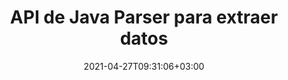 ---
############################# Static ############################
layout: "product"
date: 2021-04-27T09:31:06+03:00
draft: false

product: "Parser"
product_tag: "parser"
platform: "Java"
platform_tag: "java"

############################# Head ############################
head_title: "API de Java para analizar texto, imágenes y metadatos de PDF Word Excel HTML"
head_description: "API de analizador de documentos Java para extraer texto, imágenes, metadatos y codificación de bases de datos, Word, Excel, presentaciones, PDF, correo electrónico, EPUB y archivos ZIP."

############################# Header ############################
title: "API de Java Parser para extraer datos"
description: "API de Java para analizar y extraer imágenes y texto con metadatos de documentos, presentaciones, archivos y correos electrónicos."
button:
    enable: true

############################# SubMenu ############################
submenu:
    enable: true
    
    left:
        img_alt: "GroupDocs.Parser for Java"
        image: "/border/groupdocs-parser-java.svg"
        product: "GroupDocs.Parser"
        platform: "Java"

    middle:
        button:
            # button loop
            - link: "#overview"
              text: "Visión de conjunto"

            # button loop
            - link: "#features"
              text: "Características"

            # button loop
            - link: "#support"
              text: "Support"

            # button loop
            - link: "https://products.groupdocs.app/parser"
              text: "Live Demo"

            # button loop
            - link: "https://purchase.groupdocs.com/pricing/parser/java"
              text: "Precios"

    right:
        link_download: "https://downloads.groupdocs.com/parser"
        link_learn: "https://docs.groupdocs.com/parser/java/"
        link_buy: "https://purchase.groupdocs.com"

############################# Visión de conjunto ############################
overview:
    enable: true
    content: |
      GroupDocs.Parser para Java es una API de extracción de texto, imágenes y metadatos que admite más de 50 tipos de documentos populares para ayudar a crear aplicaciones comerciales con funciones de análisis de texto sin procesar, estructurado y formateado. También admite el análisis de documentos utilizando plantillas predefinidas y permite extraer datos complejos de facturas y otros documentos típicos con rapidez y precisión. GroupDocs.Parser para Java le permite extraer texto y metadatos de archivos protegidos con contraseña de todos los formatos populares, incluidos documentos de procesamiento de texto, hojas de cálculo de Excel, presentaciones de PowerPoint, OneNote, archivos PDF y archivos ZIP.
    tabs:
      enable: true     
      
      ## TAB ONE ##
      tab_one:
        description: |
          A continuación se muestra una descripción general de GroupDocs.Parser para Java:

        left:
          enable: true
          icon: "fas fa-tools"
          title: "Características"
          content: |
            * Extraer imágenes
            * Extraer texto sin procesar
            * Extraer texto formateado
            * Extraer texto estructurado
            * Extraer metadatos
            * Extraer de archivos dentro del archivo ZIP
            * Extraer por búsqueda
            * Extraer con formateadores de texto
            * Estándar de codificación de detección
            * Detectar tipo de medio
        
        right:
          enable: true
          icon: "fab fa-html5"
          title: "la API"
          content: |
            * Obtiene el archivo de entrada
            * Obtiene texto sin procesar o formateado
            * Obtiene metadatos
      
      ## TAB TWO ##
      tab_two:
        description: |
          GroupDocs.Parser para Java admite los siguientes [formatos de archivo de documento] (https://docs.groupdocs.com/parser/java/supported-document-formats/):

        left:
          enable: true
          table:
            # table loop
            - title: "Extracción de texto"
              content: |
                * **Texto**: DOC, DOCX, DOT, DOTM, DOTX, DOCM, RTF, ODT, OTT, TXT, MD, WordprocessingML (XML)
                * **Hojas de cálculo**: XLS, XLSX, CSV, XLSM, XLSB, ODS, SpreadsheetML (XML), XLT, XLTX, XLTM, OTS, XLA, XLAM, TSV
                * **Presentaciones**: PPT, PPTX, PPTM, PPS, PPSX, PPSM, POT, POTX, POTM, ODP, OTP
                * **Una Nota**: UNO
                * **Correo electrónico**: MSG, EML, EMLX, PST, OST, MS EXCHANGE SERVER, POP, IMAP
                * **Publicación electrónica**: EPUB, FB2
                * **Documento portátil**: PDF, cartera PDF, PDF encriptado
                * **Basado en DOM**: XML, HTML, XHTML, MHTML
                * **Compresión y embalaje**: ZIP, CHM
                * **Base de datos**: ADO.NET

            # table loop
            - title: "Detección de codificación"
              content: |
                * **BOM**: UTF32 LE, UTF32 BE, UTF16 LE, UTF16 BE, UTF8, and UTF7
                * **Content**: UTF32 LE, UTF32 BE, UTF16 LE, UTF16 BE, UTF8, and ANSI

        right:
          enable: true
          table:
            # table loop
            - title: "Extracción de metadatos"
              content: |
                * **Text**: DOC, DOCX, DOT, DOTX, DOTM, OTT, ODT
                * **Spreadsheets**: XLS, XLSX, XLT, XLTX, XLTM, XLA, XLAM, OTS, ODS
                * **Presentations**: PPT, PPTX, POT, POTX, POTM, PPSM, PPTM, OTP, ODP
                * **Email**: MSG, EML, EMLX
                * **Electronic Publishing**: EPUB, FB2
                * **Other**: PDF

            # table loop
            - title: "Text & Extracción de metadatos"
              content: |
                * **Template**: DOTX, POTX
                * **Macro-Enabled Template**: DOTM, POTM, PPSM, PPTM
                * **OpenDocument Template**: OTT

            # table loop
            - title: "Extracción de imagen"
              content: |
                * **Text**: DOC, DOCX, DOCM, RTF, DOT, DOTM, DOTX, ODT
                * **Spreadsheets**: XLS, XLSX, XLSM, XLSB, ODS, XLT, XLTM, XLTX
                * **Presentations**: PPT, PPTX, PPTM, ODP, POT, POTM, POTX, PPS, PPSX, PPSM
                * **Portable Document**: PDF, POT, POTM, POTX
                * **Ebook**: CHM, EPUB, FB2
                * **Markup**: HTML

      ## TAB THREE ##
      tab_three:
        description: |
          GroupDocs.Parser for Java supports following Sistemas operativos, Frameworks & Package Managers:
        
        left:
          enable: true
          table:
            # table loop
            - icon: "fab fa-windows"
              title: "Sistemas operativos"
              content: |
                * Microsoft Windows Desktop
                * Microsoft Windows Server
                * Linux
                * MacOS

            # table loop
            - icon: "fas fa-code"
              title: "Marcos compatibles"
              content: |
                * Java 7 (1.7) y superior

        right:
          enable: true
          table:
            # table loop
            - icon: "fas fa-cogs"
              title: "Entornos de desarrollo"
              content: |
                * NetBeans
                * IntelliJ IDEA
                * Eclipse
            # table loop
            - icon: "fas fa-tools"
              title: "Herramienta de automatización de compilación"
              content: |
                * Maven

############################# Características ############################
features:
    enable: true
    title: "GroupDocs.Parser for Java Características"

    feature:
      # feature loop
      - icon: "fas fa-copy"
        content: "Contar estadísticamente la ocurrencia de palabras para documentos individuales o múltiples"

      # feature loop
      - icon: "fas fa-eye"
        content: "Extraiga texto y metadatos de hojas de cálculo de Excel y plantillas de presentación de PowerPoint"

      # feature loop
      - icon: "fas fa-bolt"
        content: "Obtener texto de un archivo o flujo, sin instalar el lector de documentos"
      
      # feature loop
      - icon: "fas fa-file-powerpoint"
        content: "Pull Out Formatted Text from a Document Using Fast or Standard Extracción de texto Mode"

      # feature loop
      - icon: "fas fa-code"
        content: "Detecte el tipo de medio de documentos XML protegidos con contraseña y extraiga texto de ellos"

      # feature loop
      - icon: "fas fa-cloud"
        content: "Obtenga texto con formato de una presentación de PowerPoint, correos electrónicos y archivos adjuntos mediante programación"

      # feature loop
      - icon: "fas fa-remove-format"
        content: "Expulsar texto de una o varias páginas del documento de OneNote"

      # feature loop
      - icon: "fas fa-comment-slash"
        content: "Saque el texto sin procesar de un archivo PDF simple o un documento de cartera PDF"

      # feature loop
      - icon: "fas fa-location-arrow"
        content: "Extraiga datos de PDF, MS Word, Excel y documentos de presentación"

      # feature loop
      - icon: "fas fa-border-all"
        content: "Extraiga texto sin procesar o formateado de celdas, filas y columnas de la hoja de cálculo de Excel"

      # feature loop
      - icon: "fas fa-wrench"
        content: "Recopile texto sin procesar o con formato HTML de un documento de Word y extraiga el texto resaltado de los documentos"

      # feature loop
      - icon: "fas fa-columns"
        content: "Obtenga datos de los formularios PDF y obtenga una tabla con formato de un documento PDF o Word"

      # feature loop
      - icon: "fas fa-file-word"
        content: "Extraiga una sola oración o texto completo de archivos EPUB, CHM, Markdown y FB2"

      # feature loop
      - icon: "fas fa-print"
        content: "Recuperar área de texto de documentos para análisis y extracción de texto con su estructura de contenido intacta"

      # feature loop
      - icon: "fas fa-file-archive"
        content: "Obtener metadatos de formatos de documentos admitidos"

      # feature loop
      - icon: "fas fa-lock"
        content: "Extraiga todas las imágenes o las seleccionadas de los formatos admitidos y gire las imágenes extraídas"

      # feature loop
      - icon: "fas fa-file-code"
        content: "Extract Text from Files within Zip Archives & OST Containers – Detectar tipo de medios for Zip Container Items"
      
      # feature loop
      - icon: "fas fa-fill-drip"
        content: "Obtener datos del contenedor de correo electrónico (Exchange Web Server, POP3, IMAP)"

      # feature loop
      - icon: "fas fa-file-excel"
        content: "Take Out Text from Base de datos Containers in Fast, Reliable and Efficient Manner"

      # feature loop
      - icon: "fas fa-heading"
        content: "Encuentre texto simple, palabra completa y expresión regular dentro de los documentos"

      # feature loop
      - icon: "fas fa-project-diagram"
        content: "Prepare la plantilla del documento, extraiga datos del documento y analice campos y tablas de datos"

      # feature loop
      - icon: "fas fa-cube"
        content: "Buscar y extraer expresiones resaltadas en documentos"

      # feature loop
      - icon: "fab fa-uncharted"
        content: "Saque el texto con formateador de texto sin formato (simple y ASCII) o formato personalizado con bordes, ángulos e intersecciones"

      # feature loop
      - icon: "fab fa-uncharted"
        content: "Obtenga y formatee texto (fuente, hipervínculos, encabezados, listas y tablas) con Markdown Formatter"

      # feature loop
      - icon: "fab fa-uncharted"
        content: "Obtenga texto con formateador HTML y aplique formateador a párrafos, hipervínculos, fuentes, encabezados, listas y tablas"

      # feature loop
      - icon: "fab fa-uncharted"
        content: "Mueva el diseño de la tabla y detecte las tablas en un área rectangular por separadores de columnas"

      # feature loop
      - icon: "fab fa-uncharted"
        content: "Extract Text from Shapes, WordArt Objects & Text Boxes within oficina de Microsoft File Formats"

    more_feature:
      # more_feature_loop
      - title: "Obtener texto con formateadores de texto sin formato o HTML"
        content: |
          Con GroupDocs.Parser para Java, puede aplicar varios formateadores al texto y HTML. Puede extraer texto con el Formateador de texto sin formato tanto para Sencillo como para ASCII. También puede obtener texto con HTML Formatter y aplicar formato a párrafos, hipervínculos, fuentes, encabezados, listas y tablas.

############################# Support ############################
support:
    enable: true

############################# Solutions ############################
solutions:
    enable: true
    title: "GroupDocs.Parser ofrece API de visualización de documentos para otros entornos de desarrollo populares"

    solution:
        # solution loop
        - img_alt: "GroupDocs.Parser for .NET"
          image: "/border/groupdocs-parser-net.svg"
          product: "GroupDocs.Parser"
          platform: ".NET"
          link: "/parser/net/"

############################# Back to top ###############################
back_to_top:
  enable: true
---